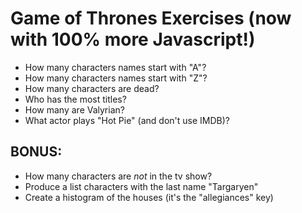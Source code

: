 # Game of Thrones Exercises (now with 100% more Javascript!)

* How many characters names start with "A"?
* How many characters names start with "Z"?
* How many characters are dead?
* Who has the most titles?
* How many are Valyrian?
* What actor plays "Hot Pie" (and don't use IMDB)?

## BONUS:
* How many characters are *not* in the tv show?
* Produce a list characters with the last name "Targaryen"
* Create a histogram of the houses (it's the "allegiances" key)
